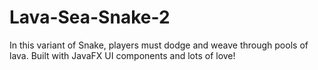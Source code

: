 # Lava-Sea-Snake-2
In this variant of Snake, players must dodge and weave through pools of lava. Built with JavaFX UI components and lots of love!
